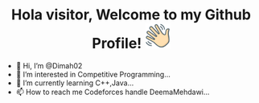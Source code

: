 <h1 align="center">Hola visitor, Welcome to my Github Profile! <img height="50" src="assets/wave.png"></h1>


- 👋 Hi, I’m @Dimah02
- 👀 I’m interested in Competitive Programming...
- 🌱 I’m currently learning C++,Java...
- 📫 How to reach me Codeforces handle DeemaMehdawi...
